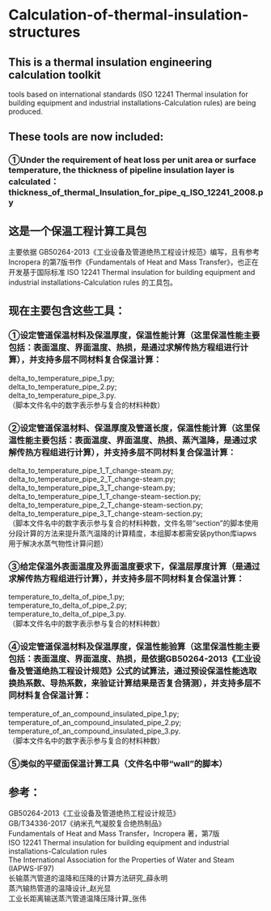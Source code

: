 # Calculation-of-thermal-insulation-structures
## This is a thermal insulation engineering calculation toolkit
tools based on international standards (ISO 12241 Thermal insulation for building equipment and industrial installations-Calculation rules) are being produced.
## These tools are now included:
### ①Under the requirement of heat loss per unit area or surface temperature, the thickness of pipeline insulation layer is calculated：thickness_of_thermal_Insulation_for_pipe_q_ISO_12241_2008.py

## 这是一个保温工程计算工具包
主要依据 GB50264-2013《工业设备及管道绝热工程设计规范》编写，且有参考 Incropera 的第7版书作《Fundamentals of Heat and Mass Transfer》，也正在开发基于国际标准 ISO 12241 Thermal insulation for building equipment and industrial installations-Calculation rules 的工具包。
## 现在主要包含这些工具：
### ①设定管道保温材料及保温厚度，保温性能计算（这里保温性能主要包括：表面温度、界面温度、热损，是通过求解传热方程组进行计算），并支持多层不同材料复合保温计算：
delta_to_temperature_pipe_1.py;  
delta_to_temperature_pipe_2.py;  
delta_to_temperature_pipe_3.py.  
（脚本文件名中的数字表示参与复合的材料种数）  
### ②设定管道保温材料、保温厚度及管道长度，保温性能计算（这里保温性能主要包括：表面温度、界面温度、热损、蒸汽温降，是通过求解传热方程组进行计算），并支持多层不同材料复合保温计算：
delta_to_temperature_pipe_1_T_change-steam.py;  
delta_to_temperature_pipe_2_T_change-steam.py;  
delta_to_temperature_pipe_3_T_change-steam.py;  
delta_to_temperature_pipe_1_T_change-steam-section.py;  
delta_to_temperature_pipe_2_T_change-steam-section.py;  
delta_to_temperature_pipe_3_T_change-steam-section.py;  
（脚本文件名中的数字表示参与复合的材料种数，文件名带“section”的脚本使用分段计算的方法来提升蒸汽温降的计算精度，本组脚本都需安装python库iapws用于解决水蒸气物性计算问题）  
### ③给定保温外表面温度及界面温度要求下，保温层厚度计算（是通过求解传热方程组进行计算），并支持多层不同材料复合保温计算：
temperature_to_delta_of_pipe_1.py;  
temperature_to_delta_of_pipe_2.py;  
temperature_to_delta_of_pipe_3.py.  
（脚本文件名中的数字表示参与复合的材料种数）  
### ④设定管道保温材料及保温厚度，保温性能验算（这里保温性能主要包括：表面温度、界面温度、热损，是依据GB50264-2013《工业设备及管道绝热工程设计规范》公式的试算法，通过预设保温性能选取换热系数、导热系数，来验证计算结果是否复合猜测），并支持多层不同材料复合保温计算：
temperature_of_an_compound_insulated_pipe_1.py;  
temperature_of_an_compound_insulated_pipe_2.py;  
temperature_of_an_compound_insulated_pipe_3.py.  
（脚本文件名中的数字表示参与复合的材料种数）  
### ⑤类似的平壁面保温计算工具（文件名中带“wall”的脚本）
## 参考：
GB50264-2013《工业设备及管道绝热工程设计规范》  
GB/T34336-2017《纳米孔气凝胶复合绝热制品》  
Fundamentals of Heat and Mass Transfer，Incropera 著，第7版  
ISO 12241 Thermal insulation for building equipment and industrial installations-Calculation rules  
The International Association for the Properties of Water and Steam (IAPWS-IF97)  
长输蒸汽管道的温降和压降的计算方法研究_薛永明  
蒸汽输热管道的温降设计_赵光显  
工业长距离输送蒸汽管道温降压降计算_张伟  
